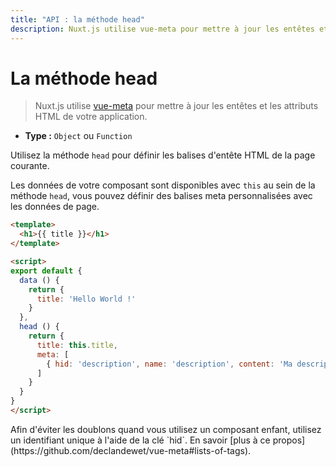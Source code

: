 ```yaml
---
title: "API : la méthode head"
description: Nuxt.js utilise vue-meta pour mettre à jour les entêtes et les attributs HTML de votre application.
---
```


# La méthode head

> Nuxt.js utilise [vue-meta](https://github.com/declandewet/vue-meta) pour mettre à jour les entêtes et les attributs HTML de votre application.

- **Type :** `Object` ou `Function`

Utilisez la méthode `head` pour définir les balises d'entête HTML de la page courante.

Les données de votre composant sont disponibles avec `this` au sein de la méthode `head`, vous pouvez définir des balises meta personnalisées avec les données de page.

```html
<template>
  <h1>{{ title }}</h1>
</template>

<script>
export default {
  data () {
    return {
      title: 'Hello World !'
    }
  },
  head () {
    return {
      title: this.title,
      meta: [
        { hid: 'description', name: 'description', content: 'Ma description personnalisée' }
      ]
    }
  }
}
</script>
```

<p class="Alert">Afin d'éviter les doublons quand vous utilisez un composant enfant, utilisez un identifiant unique à l'aide de la clé `hid`. En savoir [plus à ce propos](https://github.com/declandewet/vue-meta#lists-of-tags).</p>
